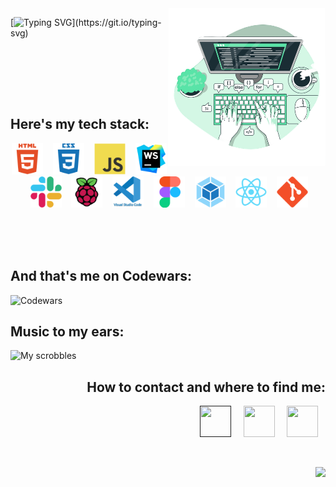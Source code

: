 <img align="right" width="50%" height="55%" src="./profilepic.png" width="30%" alt="Computer pic"/>

[![Typing SVG](https://readme-typing-svg.herokuapp.com?font=Fira+Code&size=36&duration=2100&pause=400&color=D4F7E5&multiline=true&width=340&height=220&lines=Oh+hi+there!+;My+name's+Yulia.;I'm+an+aspiring+;Web+Developer!+;Have+a+nice+day!)](https://git.io/typing-svg)

<br>

<br><br><br>

## Here's my tech stack:

<div align="center">
<img src="https://github.com/devicons/devicon/blob/master/icons/html5/html5-plain-wordmark.svg" width="50" height="50">&nbsp;&nbsp;&nbsp;
<img src="https://github.com/devicons/devicon/blob/master/icons/css3/css3-plain-wordmark.svg" width="50" height="50">&nbsp;&nbsp;&nbsp;
<img src="https://github.com/devicons/devicon/blob/master/icons/javascript/javascript-original.svg" width="50" height="50">&nbsp;&nbsp;&nbsp;
<img src="https://github.com/devicons/devicon/blob/master/icons/webstorm/webstorm-original.svg" width="50" height="50">&nbsp;&nbsp;&nbsp;
<img src="https://github.com/devicons/devicon/blob/master/icons/slack/slack-original.svg" width="50" height="50">&nbsp;&nbsp;&nbsp;
<img src="https://github.com/devicons/devicon/blob/master/icons/raspberrypi/raspberrypi-original.svg" width="50" height="50">&nbsp;&nbsp;&nbsp;
<img src="https://github.com/devicons/devicon/blob/master/icons/vscode/vscode-original-wordmark.svg" width="50" height="50">&nbsp;&nbsp;&nbsp;
<img src="https://github.com/devicons/devicon/blob/master/icons/figma/figma-original.svg" width="50" height="50">&nbsp;&nbsp;&nbsp;
<img src="https://github.com/devicons/devicon/blob/master/icons/webpack/webpack-original.svg" width="50" height="50">&nbsp;&nbsp;&nbsp;
<img src="https://github.com/devicons/devicon/blob/master/icons/react/react-original.svg" width="50" height="50">&nbsp;&nbsp;&nbsp;
<img src="https://github.com/devicons/devicon/blob/master/icons/git/git-original.svg" width="50" height="50">&nbsp;&nbsp;&nbsp;
</div>

<br><br><br>

## And that's me on Codewars:

<div align="left">

![Codewars](https://github.r2v.ch/codewars?user=julbrn&stroke=%23e9edc9)

</div>

## Music to my ears:
![My scrobbles](https://lastfm-recently-played.vercel.app/api?user=julbrn&width=500)

<div align="right">

## How to contact and where to find me:
<a href="" target="blank"><img src="https://cdn-icons-png.flaticon.com/512/2111/2111646.png" width="50" height="50"></a>&nbsp;&nbsp;&nbsp;&nbsp;
<a href="https://codepen.io/julbrn" target="blank"><img src="https://cdn-icons-png.flaticon.com/512/7083/7083971.png" width="50" height="50"></a>&nbsp;&nbsp;&nbsp;&nbsp;
<a href="https://www.codewars.com/users/julbrn"><img src="https://cdn4.iconfinder.com/data/icons/logos-brands-5/24/codewars-512.png" width="50" height="50"></a>&nbsp;&nbsp;&nbsp;
</div>
<br>
<div align="right">

![](https://komarev.com/ghpvc/?username=julbrn&color=grey&style=flat)

</div>
